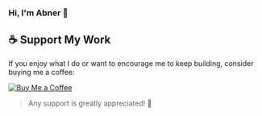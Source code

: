 <h3> Hi, I'm Abner 👋 </h3>

## ☕ Support My Work

If you enjoy what I do or want to encourage me to keep building, consider buying me a coffee:

[![Buy Me a Coffee](https://cdn.buymeacoffee.com/buttons/v2/default-yellow.png)](https://www.buymeacoffee.com/coff.ee/abnerjaredh)

> Any support is greatly appreciated! 🙏


